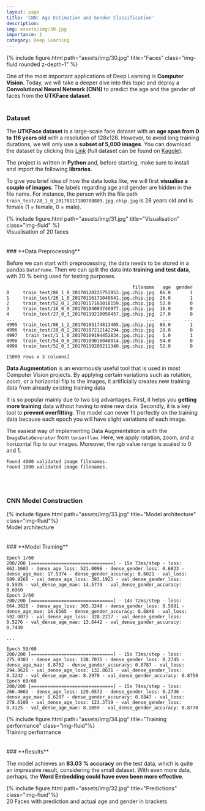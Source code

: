 ```yaml
---
layout: page
title: 'CNN: Age Estimation and Gender Classification'
description: 
img: assets/img/30.jpg
importance: 1
category: Deep Learning
---
```


<div class="row">
    <div class="col-sm mt-3 mt-md-0">
        {% include figure.html path="assets/img/30.jpg" title="Faces" class="img-fluid rounded z-depth-1" %}
    </div>
</div>

One of the most important applications of Deep Learning is **Computer Vision**. Today, we will take a deeper dive into this topic and deploy a **Convolutional Neural Network (CNN)** to predict the age and the gender of faces from the **UTKFace dataset**.
<br/><br/>
### **Dataset**

The **UTKFace dataset** is a large-scale face dataset with an **age span from 0 to 116 years old** with a resolution of 128x128. However, to avoid long training durations, we will only use a **subset of 5,000 images**. You can download the dataset by clicking this [Link](https://patrick-richter.github.io/assets/zip/train_test.zip) (full dataset can be found on [Kaggle](https://www.kaggle.com/datasets/jangedoo/utkface-new)).

The project is written in **Python** and, before starting, make sure to install and import the following **libraries**.

<script src="https://gist.github.com/patrick-richter/c31f5464e7cfae8f723d758591e4766d.js"></script>

To give you brief idea of how the data looks like, we will first **visualise a couple of images**. The labels regarding age and gender are hidden in the file name. For instance, the person with the file path `train_test/28_1_0_20170117180708809.jpg.chip.jpg` is 28 years old and is female (1 = female, 0 = male).

<script src="https://gist.github.com/patrick-richter/0f2dfb96c162191dc4c3b5ab40f2ed8b.js"></script>

<div class="row">
    <div class="col-sm mt-3 mt-md-0">
        {% include figure.html path="assets/img/31.jpg" title="Visualisation" class="img-fluid" %}
    </div>
</div>
<div class="caption">
    Visualisation of 20 faces
</div>
<br/><br/>
### **Data Preprocessing**

Before we can start with preprocessing, the data needs to be stored in a pandas `DataFrame`. Then we can split the data into **training and test data**, with 20 % being used for testing purposes.

<script src="https://gist.github.com/patrick-richter/99b7a7ccd9da4ef629594623d9b96cc8.js"></script>

```
                                              filename   age  gender
0     train_test/86_1_0_20170120225751953.jpg.chip.jpg  86.0       1
1     train_test/26_1_0_20170116171048641.jpg.chip.jpg  26.0       1
2     train_test/52_0_1_20170117161018159.jpg.chip.jpg  52.0       0
3     train_test/16_0_0_20170104003740977.jpg.chip.jpg  16.0       0
4     train_test/27_0_3_20170119210058457.jpg.chip.jpg  27.0       0
...                                                ...   ...     ...
4995  train_test/86_1_2_20170105174813405.jpg.chip.jpg  86.0       1
4996  train_test/28_0_2_20170107212142294.jpg.chip.jpg  28.0       0
4997   train_test/1_1_0_20170109194452834.jpg.chip.jpg   1.0       1
4998  train_test/54_0_0_20170109010040814.jpg.chip.jpg  54.0       0
4999  train_test/52_0_3_20170119200211340.jpg.chip.jpg  52.0       0

[5000 rows x 3 columns]
```

**Data Augmentation** is an enormously useful tool that is used in most Computer Vision projects. By applying certain variations such as rotation, zoom, or a horizontal flip to the images, it artificially creates new training data from already existing training data

It is so popular mainly due to two big advantages. First, it helps you **getting more training** data without having to mine new data. Secondly, it is a key tool to **prevent overfitting**. The model can never fit perfectly on the training data because each epoch you will have slight variations of each image.

The easiest way of implementing Data Augmentation is with the `ImageDataGenerator` from `tensorflow`. Here, we apply rotation, zoom, and a horizontal flip to our images. Moreover, the rgb value range is scaled to 0 and 1.

<script src="https://gist.github.com/patrick-richter/139d7e751e09ed73c299f2c379c952a3.js"></script>

```
Found 4000 validated image filenames.
Found 1000 validated image filenames.
```
<br/><br/>
### **CNN Model Construction**



<script src="https://gist.github.com/patrick-richter/138cd717b5c78177db74175152a015d8.js"></script>

<div class="row">
        <div class="col-sm mt-3 mt-md-0">
        {% include figure.html path="assets/img/33.jpg" title="Model architecture" class="img-fluid"%}
    </div>
</div>
<div class="caption">
    Model architecture
</div>
<br/><br/>
### **Model Training**

<script src="https://gist.github.com/patrick-richter/603f720753c5e045a8b626d11480f5c3.js"></script>

```
Epoch 1/60
200/200 [==============================] - 15s 73ms/step - loss: 862.1603 - dense_age_loss: 521.0098 - dense_gender_loss: 0.6823 - dense_age_mae: 17.5374 - dense_gender_accuracy: 0.6021 - val_loss: 689.9260 - val_dense_age_loss: 393.1925 - val_dense_gender_loss: 0.5935 - val_dense_age_mae: 14.5779 - val_dense_gender_accuracy: 0.6960
Epoch 2/60
200/200 [==============================] - 14s 72ms/step - loss: 664.3820 - dense_age_loss: 365.3248 - dense_gender_loss: 0.5981 - dense_age_mae: 14.6565 - dense_gender_accuracy: 0.6846 - val_loss: 592.0073 - val_dense_age_loss: 328.2217 - val_dense_gender_loss: 0.5276 - val_dense_age_mae: 13.6442 - val_dense_gender_accuracy: 0.7430

...

Epoch 59/60
200/200 [==============================] - 15s 73ms/step - loss: 275.9303 - dense_age_loss: 138.7035 - dense_gender_loss: 0.2745 - dense_age_mae: 8.8752 - dense_gender_accuracy: 0.8787 - val_loss: 294.9626 - val_dense_age_loss: 132.8631 - val_dense_gender_loss: 0.3242 - val_dense_age_mae: 8.2970 - val_dense_gender_accuracy: 0.8750
Epoch 60/60
200/200 [==============================] - 15s 74ms/step - loss: 266.4663 - dense_age_loss: 129.6572 - dense_gender_loss: 0.2736 - dense_age_mae: 8.6207 - dense_gender_accuracy: 0.8847 - val_loss: 278.6100 - val_dense_age_loss: 122.3719 - val_dense_gender_loss: 0.3125 - val_dense_age_mae: 8.1059 - val_dense_gender_accuracy: 0.8770
```

<script src="https://gist.github.com/patrick-richter/3b25d563450db7b877f50099a7d1c7b7.js"></script>

<div class="row">
        <div class="col-sm mt-3 mt-md-0">
        {% include figure.html path="assets/img/34.jpg" title="Training performance" class="img-fluid"%}
    </div>
</div>
<div class="caption">
    Training performance
</div>
<br/><br/>
### **Results**

The model achieves an **83.03 % accuracy** on the test data, which is quite an impressive result, considering the small dataset. With even more data, perhaps, the **Word Embedding could have even been more effective**.



<script src="https://gist.github.com/patrick-richter/dc92047f522be9562f6f2e8bdfc791e0.js"></script>

<div class="row">
        <div class="col-sm mt-3 mt-md-0">
        {% include figure.html path="assets/img/32.jpg" title="Predictions" class="img-fluid"%}
    </div>
</div>
<div class="caption">
    20 Faces with prediction and actual age and gender in brackets
</div>
